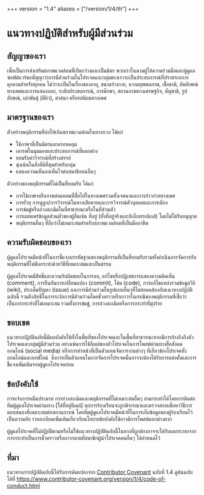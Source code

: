 +++
version = "1.4"
aliases = ["/version/1/4/th"]
+++

# แนวทางปฏิบัติสำหรับผู้มีส่วนร่วม

## สัญญาของเรา

เพื่อเป็นการส่งเสริมสภาพแวดล้อมที่เปิดกว้างและเป็นมิตร พวกเราในนามผู้ให้ความร่วมมือและผู้ดูแลซอฟต์แวร์ขอสัญญาว่าการมีส่วนร่วมในโปรเจคและกลุ่มของเราจะเป็นประสบการณ์ที่ปราศจากการคุกคามสำหรับทุกคน ไม่ว่าจะเป็นในเรื่องของอายุ, ขนาดร่างกาย, ความทุพพลภาพ, เชื้อชาติ, อัตลักษณ์ทางเพศและการแสดงออก, ระดับประสบการณ์, การศึกษา, สถานภาพทางเศรษฐกิจ, สัญชาติ, รูปลักษณ์, เผ่าพันธุ์ (สีผิว), ศาสนา หรือรสนิยมทางเพศ

## มาตรฐานของเรา

ตัวอย่างพฤติกรรมที่ก่อให้เกิดสภาพแวดล้อมในทางบวก ได้แก่

* ใช้ภาษาที่เป็นมิตรและครอบคลุม
* เคารพในมุมมองและประสบการณ์ที่แตกต่าง
* ยอมรับคำวิจารณ์ที่สร้างสรรค์
* มุ่งเน้นในสิ่งที่ดีที่สุดสำหรับกลุ่ม
* แสดงความเห็นอกเห็นใจต่อสมาชิกคนอื่นๆ

ตัวอย่างของพฤติกรรมที่ไม่เป็นที่ยอมรับ ได้แก่

* การใช้ภาษาหรือภาพล่อแหลมที่สื่อไปในทางเพศรวมทั้งเจตนาและการก้าวก่ายทางเพศ
* การยั่วยุ การดูถูก/การวิจารณ์ในทางเสียหายและการวิจารณ์ตัวบุคคลและการเมือง
* การข่มขู่หรือล่วงละเมิดในที่สาธารณะหรือในที่ส่วนตัว
* การเผยแพร่ข้อมูลส่วนตัวของผู้อื่นเช่น ที่อยู่ (ทั้งที่อยู่จริงและอิเล็กทรอนิกส์) โดยไม่ได้รับอนุญาต
* พฤติกรรมอื่นๆ ที่ถือว่าไม่เหมาะสมสำหรับสภาพแวดล้อมที่เป็นมืออาชีพ

## ความรับผิดชอบของเรา

ผู้ดูแลโปรเจคมีหน้าที่ในการชี้แจงบรรทัดฐานของพฤติกรรมที่เป็นที่ยอมรับรวมทั้งดำเนินการจัดการกับพฤติกรรมที่ไม่พึงกระทำด้วยวิธีที่เหมาะสมและเป็นธรรม

ผู้ดูแลโปรเจคมีสิทธิ์และความรับผิดชอบในการลบ, แก้ไขหรือปฏิเสธการแสดงความคิดเห็น (comment), การยืนยันการเปลี่ยนแปลง (commit), โค้ด (code), การแก้ไขแหล่งรวมข้อมูลวิกิ (wiki), ประเด็นปัญหา (issue) และการมีส่วนร่วมในรูปแบบอื่นๆที่ไม่สอดคล้องกับแนวทางปฏิบัติฉบับนี้ รวมถึงสิทธิ์ในการระงับการมีส่วนร่วมโดยชั่วคราวหรือถาวรในกรณีของพฤติกรรมที่เชื่อว่าเป็นการกระทำที่ไม่เหมาะสม รวมทั้งการข่มขู่, การล่วงละเมิดหรือการกระทำที่มุ่งร้าย

## ขอบเขต

แนวทางปฏิบัติฉบับนี้มีผลบังคับใช้ทั้งในพื้นที่ของโปรเจคและในพื้นที่สาธารณะหากมีการอ้างอิงถึงตัวโปรเจคและกลุ่มผู้มีส่วนร่วม อย่างเช่นการใช้อีเมล์ของตัวโปรเจคในการโพสต์ผ่านทางสื่อสังคมออนไลน์ (social media) หรือการทำหน้าที่เป็นตัวแทนจัดการงานต่างๆ ที่เกี่ยวข้องโปรเจคทั้งออนไลน์และออฟไลน์  ซึ่งการเป็นตัวแทนในการจัดการโปรเจคนั้นอาจจะต้องได้รับการแต่งตั้งและการชี้แจงเพิ่มเติมจากผู้ดูแลโปรเจคก่อน

## ข้อบังคับใช้

การแจ้งการหมิ่นประมาท การล่วงละเมิดและพฤติกรรมที่ไม่เหมาะสมอื่นๆ สามารถทำได้โดยการติดต่อทีมผู้ดูแลโปรเจคผ่านทาง [ใส่ที่อยู่อีเมล์] ทุกการร้องเรียนจะถูกพิจารณาและตรวจสอบเพื่อหาวิธีการตอบสนองที่เหมาะสมต่อสถานการณ์ โดยทีมผู้ดูแลโปรเจคมีหน้าที่ในการเก็บข้อมูลของผู้ร้องเรียนไว้เป็นความลับ รายละเอียดเพิ่มเติมเกี่ยวกับนโยบายข้อบังคับใช้อาจมีการโพสต์แยกต่างหาก

ผู้ดูแลโปรเจคที่ไม่ปฏิบัติตามหรือไม่ใช้แนวทางปฏิบัติฉบับนี้ในทางที่ถูกต้องอาจจะได้รับผลกระทบจากการกระทำเป็นการชั่วคราวหรือถาวรตามที่สมาชิกผู้นำโปรเจคคนอื่นๆ ได้กำหนดไว้

## ที่มา

แนวทางการปฏิบัติฉบับนี้ได้รับการดัดแปลงจาก [Contributor Covenant][homepage] ฉบับที่ 1.4 ดูต้นฉบับได้ที่ https://www.contributor-covenant.org/version/1/4/code-of-conduct.html

[homepage]: https://www.contributor-covenant.org
